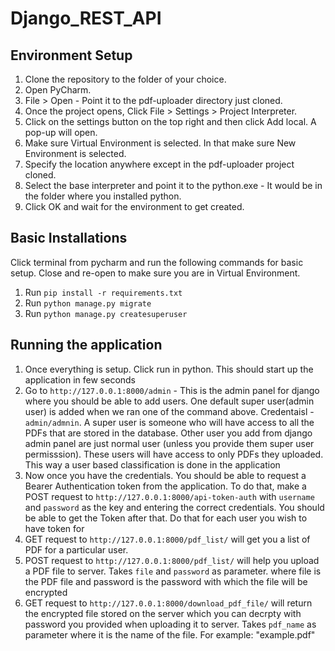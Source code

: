 # Django_REST_API

## Environment Setup
1. Clone the repository to the folder of your choice.
2. Open PyCharm.
3. File > Open - Point it to the pdf-uploader directory just cloned.
4. Once the project opens, Click File > Settings > Project Interpreter.
5. Click on the settings button on the top right and then click Add local. A pop-up will open.
6. Make sure Virtual Environment is selected. In that make sure New Environment is selected.
7. Specify the location anywhere except in the pdf-uploader project cloned.
8. Select the base interpreter and point it to the python.exe - It would be in the folder where you installed python.
9. Click OK and wait for the environment to get created.

## Basic Installations
Click terminal from pycharm and run the following commands for basic setup. Close and re-open to make sure you are in Virtual Environment.
1. Run `pip install -r requirements.txt`
2. Run `python manage.py migrate`
3. Run `python manage.py createsuperuser`


## Running the application
1. Once everything is setup. Click run in python. This should start up the application in few seconds
2. Go to `http://127.0.0.1:8000/admin` - This is the admin panel for django where you should be able to add users. One default super user(admin user) is added when we ran one of the command above. Credentaisl - `admin/admnin`. A super user is someone who will have access to all the PDFs that are stored in the database. Other user you add from django admin panel are just normal user (unless you provide them super user permisssion). These users will have access to only PDFs they uploaded. This way a user based classification is done in the application
3. Now once you have the credentials. You should be able to request a Bearer Authentication token from the application. To do that, make a POST request to `http://127.0.0.1:8000/api-token-auth` with `username` and `password` as the key and entering the correct credentials. You should be able to get the Token after that. Do that for each user you wish to have token for
4. GET request to `http://127.0.0.1:8000/pdf_list/` will get you a list of PDF for a particular user.
5. POST request to `http://127.0.0.1:8000/pdf_list/` will help you upload a PDF file to server. Takes `file` and `password` as parameter. where file is the PDF file and password is the password with which the file will be encrypted
6. GET request to `http://127.0.0.1:8000/download_pdf_file/` will return the encrypted file stored on the server which you can decrpty with password you provided when uploading it to server. Takes `pdf_name` as parameter where it is the name of the file. For example: "example.pdf"
